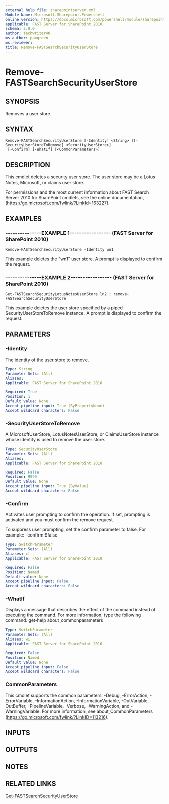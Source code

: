 ```yaml
---
external help file: sharepointserver.xml
Module Name: Microsoft.Sharepoint.Powershell
online version: https://docs.microsoft.com/powershell/module/sharepoint-server/remove-fastsearchsecurityuserstore
applicable: FAST Server for SharePoint 2010
schema: 2.0.0
author: techwriter40
ms.author: pamgreen
ms.reviewer: 
title: Remove-FASTSearchSecurityUserStore
---
```


# Remove-FASTSearchSecurityUserStore

## SYNOPSIS
Removes a user store.

## SYNTAX

```
Remove-FASTSearchSecurityUserStore [-Identity] <String> [[-SecurityUserStoreToRemove] <SecurityUserStore>]
 [-Confirm] [-WhatIf] [<CommonParameters>]
```

## DESCRIPTION
This cmdlet deletes a security user store.
The user store may be a Lotus Notes, Microsoft, or claims user store.

For permissions and the most current information about FAST Search Server 2010 for SharePoint cmdlets, see the online documentation, (https://go.microsoft.com/fwlink/?LinkId=163227).

## EXAMPLES

### ---------------EXAMPLE 1----------------- (FAST Server for SharePoint 2010)
```
Remove-FASTSearchSecurityUserStore -Identity wn1
```

This example deletes the "wn1" user store.
A prompt is displayed to confirm the request.

### ---------------EXAMPLE 2----------------- (FAST Server for SharePoint 2010)
```
Get-FASTSearchSecurityLotusNotesUserStore ln2 | remove-FASTSearchSecurityUserStore
```

This example deletes the user store specified by a piped SecurityUserStoreToRemove instance.
A prompt is displayed to confirm the request.

## PARAMETERS

### -Identity
The identity of the user store to remove.

```yaml
Type: String
Parameter Sets: (All)
Aliases: 
Applicable: FAST Server for SharePoint 2010

Required: True
Position: 1
Default value: None
Accept pipeline input: True (ByPropertyName)
Accept wildcard characters: False
```

### -SecurityUserStoreToRemove
A MicrosoftUserStore, LotusNotesUserStore, or ClaimsUserStore instance whose identity is used to remove the user store.

```yaml
Type: SecurityUserStore
Parameter Sets: (All)
Aliases: 
Applicable: FAST Server for SharePoint 2010

Required: False
Position: 9999
Default value: None
Accept pipeline input: True (ByValue)
Accept wildcard characters: False
```

### -Confirm
Activates user prompting to confirm the operation.
If set, prompting is activated and you must confirm the remove request.

To suppress user prompting, set the confirm parameter to false.
For example: -confirm:$false

```yaml
Type: SwitchParameter
Parameter Sets: (All)
Aliases: cf
Applicable: FAST Server for SharePoint 2010

Required: False
Position: Named
Default value: None
Accept pipeline input: False
Accept wildcard characters: False
```

### -WhatIf
Displays a message that describes the effect of the command instead of executing the command.
For more information, type the following command: get-help about_commonparameters

```yaml
Type: SwitchParameter
Parameter Sets: (All)
Aliases: wi
Applicable: FAST Server for SharePoint 2010

Required: False
Position: Named
Default value: None
Accept pipeline input: False
Accept wildcard characters: False
```

### CommonParameters
This cmdlet supports the common parameters: -Debug, -ErrorAction, -ErrorVariable, -InformationAction, -InformationVariable, -OutVariable, -OutBuffer, -PipelineVariable, -Verbose, -WarningAction, and -WarningVariable. For more information, see about_CommonParameters (https://go.microsoft.com/fwlink/?LinkID=113216).

## INPUTS

## OUTPUTS

## NOTES

## RELATED LINKS

[Get-FASTSearchSecurityUserStore](Get-FASTSearchSecurityUserStore.md)

